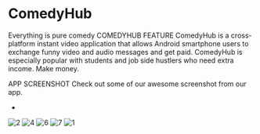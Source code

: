 # ComedyHub
Everything is pure comedy
COMEDYHUB FEATURE
ComedyHub is a cross-platform instant video application that allows Android smartphone users to exchange funny video and audio messages and get paid. ComedyHub is especially popular with students and job side hustlers who need extra income.
Make money.

APP SCREENSHOT
Check out some of our awesome screenshot from our app.

- 
![2](https://user-images.githubusercontent.com/18662989/50330158-457b5300-050b-11e9-9250-6d02a348c139.jpg)
![4](https://user-images.githubusercontent.com/18662989/50330160-457b5300-050b-11e9-9c7d-71f60cf75d89.jpg)
![6](https://user-images.githubusercontent.com/18662989/50330161-4613e980-050b-11e9-9f2a-63431f38b1a6.jpg)
![7](https://user-images.githubusercontent.com/18662989/50330162-4613e980-050b-11e9-8449-cabde6ed9484.jpg)
![1](https://user-images.githubusercontent.com/18662989/50330163-4613e980-050b-11e9-934b-b30a7f47a010.jpg)
